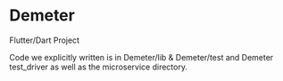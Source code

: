 # Demeter

Flutter/Dart Project

Code we explicitly written is in Demeter/lib & Demeter/test and Demeter test_driver as well as the microservice directory.